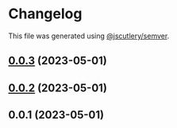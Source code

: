 # Changelog

This file was generated using [@jscutlery/semver](https://github.com/jscutlery/semver).

## [0.0.3](https://github.com/noah-hein/pintle/compare/v0.0.2...v0.0.3) (2023-05-01)



## [0.0.2](https://github.com/noah-hein/pintle/compare/v0.0.1...v0.0.2) (2023-05-01)



## 0.0.1 (2023-05-01)

